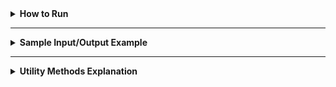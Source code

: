 <details>
<summary><strong>How to Run</strong></summary>

## Prerequisites

Before running the project, ensure you have the following installed on your machine:

- Java 23.0.1 JDK ([Oracle Download](https://download.oracle.com/java/23/latest/jdk-23_linux-x64_bin.tar.gz))

### To check if you have Java installed, run:

```bash
java -version
```

### You should see output like:
```bash
java version "23.0.1" 2024-10-15
Java(TM) SE Runtime Environment (build 23.0.1+11-39)
Java HotSpot(TM) 64-Bit Server VM (build 23.0.1+11-39, mixed mode, sharing)
```

### Environment Variable
Before running the project, set the following environment variable:

#### On Linux/macOS:

```bash
export JAVA_HOME=/path/to/your/jdk
```

#### On Windows:

```cmd
set JAVA_HOME=C:\path\to\your\jdk
```

To verify that the environment variable is set correctly, run:

```bash
echo $JAVA_HOME
```
You should see output similar to this:

```cmd
C:\Program Files\jdk-23.0.1
```

## Setup

### 1. Clone the repository:

```bash
git https://github.com/ADA-GWU/3-concurrency-1javid.git
cd 3-concurrency-1javid
```

### 2. Running tasks:

**1. Compile the code**

```bash
javac src/main/concurrency/Main.java
```

**2. Run the compiled code**

```bash
java src.main.concurrency.Main <filePath> <squareSize> <mode>
```

For example:

```bash
java src.main.concurrency.Main src\resources\img\long.jpeg 50 M
```

</details>

<hr />

<details>
<summary><strong>Sample Input/Output Example</strong></summary>
<br />

<p align="center">
    <img src="src\resources\img\long.jpeg" alt="sliced-pepe" width="800"/>
</p>

## Image Resizing Process Results

- **Screen Size**: 864x1536
- **Current Image Size**: 1024x1792
- **Updated Frame Size**: 864x1536

## Single Thread

To run the process using a single thread, use the following command:

```bash
java src.main.concurrency.Main src\resources\img\long.jpeg 50 S
```

<p align="center">
    <img src="src\resources\gif\single-thread.gif" alt="single-thread-process" width="800"/>
</p>

- **Single-threaded Time (ms)**: 4845

## Multiple Threads

To run the process using multiple threads, use the following command:

```bash
java src.main.concurrency.Main src\resources\img\long.jpeg 50 M
```

<p align="center">
    <img src="src\resources\gif\multi-thread.gif" alt="multi-thread-process" width="800"/>
</p>

- **Your laptop has**: 12 cores
- **Multi-threaded Time (ms)**: 611

</details>

<hr />

<details>
<summary><strong>Utility Methods Explanation</strong></summary>

## ImageFileUtils

- **`loadImage(...)`**: Loads an image from the specified file path.

## ThreadingUtils

- **`processImageSingleThread(...)`**: Processes the image using a single thread.
- **`processImageMultiThread(...)`**: Processes the image using multiple threads.

## ScreenUtils

- **`parseSquareSize(...)`**: Parses the square size from a string argument.
- **`getScreenSize()`**: Returns the screen size of the current display.
- **`adjustImageSizeToScreen(...)`**: Adjusts the image size to fit within the screen dimensions.

## ImagePanelUtils

- **`createImagePanel(...)`**: Creates an image panel to display the image.

## ImageProcessingUtils

- **`colorAverage(...)`**: Calculates the average color from a list of RGB values.
- **`getRgbListBySquareSize(...)`**: Retrieves a list of RGB values for a specified region of the image.
- **`setNewRgbToImg(...)`**: Sets a new color to a specified region of the image and updates the image panel.

</details>